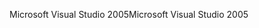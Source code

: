 <span data-ttu-id="e3030-101">Microsoft Visual Studio 2005</span><span class="sxs-lookup"><span data-stu-id="e3030-101">Microsoft Visual Studio 2005</span></span>